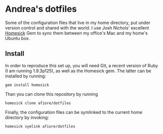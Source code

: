 # Andrea's dotfiles

Some of the configuration files that live in my home directory, put under version control and shared with the world.
I use Josh Nichols' excellent [Homesick](https://github.com/technicalpickles/homesick) Gem to sync them between my office's Mac and my home's Ubuntu box.

## Install

In order to reproduce this set up, you will need Git, a recent version of Ruby (I am running 1.9.3p125), as well as the Homesick gem.
The latter can be installed by running:

    gem install homesick

Than you can clone this repository by running

    homesick clone afiore/dotfiles

Finally, the configuration files can be symlinked to the current home directory by invoking:

    homesick symlink afiore/dotfiles

